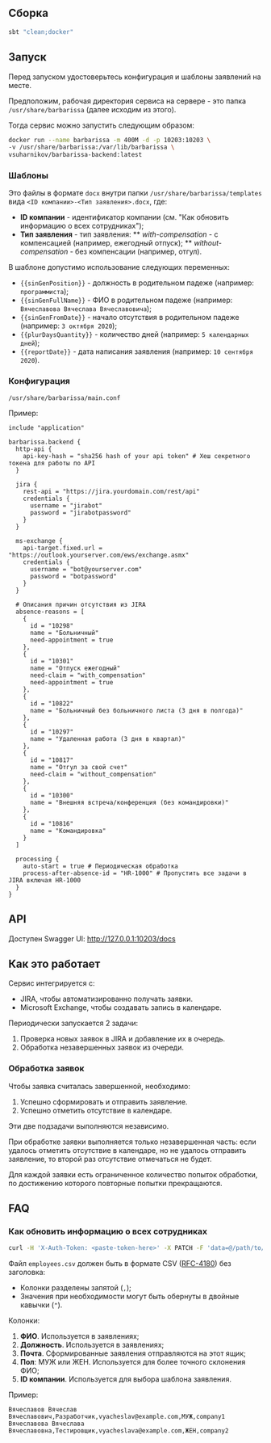 ## Сборка

```sh
sbt "clean;docker"
```

## Запуск

Перед запуском удостоверьтесь конфигурация и шаблоны заявлений на месте.

Предположим, рабочая директория сервиса на сервере - это папка `/usr/share/barbarissa` (далее исходим из этого). 

Тогда сервис можно запустить следующим образом:
```sh
docker run --name barbarissa -m 400M -d -p 10203:10203 \
-v /usr/share/barbarissa:/var/lib/barbarissa \
vsuharnikov/barbarissa-backend:latest
```

### Шаблоны

Это файлы в формате `docx` внутри папки `/usr/share/barbarissa/templates` вида `<ID компании>-<Тип заявления>.docx`, где:
* **ID компании** - идентификатор компании (см. "Как обновить информацию о всех сотрудниках");
* **Тип заявления** - тип заявления:
** _with-compensation_ - с компенсацией (например, ежегодный отпуск);
** _without-compensation_ - без компенсации (например, отгул).

В шаблоне допустимо использование следующих переменных:
* `{{sinGenPosition}}` - должность в родительном падеже (например: `программиста`);
* `{{sinGenFullName}}` - ФИО в родительном падеже (например: `Вячеславова Вячеслава Вячеславовича`);
* `{{sinGenFromDate}}` - начало отсутствия в родительном падеже (например: `3 октября 2020`);
* `{{plurDaysQuantity}}` - количество дней (например: `5 календарных дней`);
* `{{reportDate}}` - дата написания заявления (например: `10 сентября 2020`).

### Конфигурация
 
`/usr/share/barbarissa/main.conf`

Пример:
```hocon
include "application"

barbarissa.backend {
  http-api {
    api-key-hash = "sha256 hash of your api token" # Хеш секретного токена для работы по API
  }

  jira {
    rest-api = "https://jira.yourdomain.com/rest/api"
    credentials {
      username = "jirabot"
      password = "jirabotpassword"
    }
  }

  ms-exchange {
    api-target.fixed.url = "https://outlook.yourserver.com/ews/exchange.asmx"
    credentials {
      username = "bot@yourserver.com"
      password = "botpassword"
    }
  }

  # Описания причин отсутствия из JIRA
  absence-reasons = [
    {
      id = "10298"
      name = "Больничный"
      need-appointment = true
    },
    {
      id = "10301"
      name = "Отпуск ежегодный"
      need-claim = "with_compensation"
      need-appointment = true
    },
    {
      id = "10822"
      name = "Больничный без больничного листа (3 дня в полгода)"
    },
    {
      id = "10297"
      name = "Удаленная работа (3 дня в квартал)"
    },
    {
      id = "10817"
      name = "Отгул за свой счет"
      need-claim = "without_compensation"
    },
    {
      id = "10300"
      name = "Внешняя встреча/конференция (без командировки)"
    },
    {
      id = "10816"
      name = "Командировка"
    }
  ]

  processing {
    auto-start = true # Периодическая обработка
    process-after-absence-id = "HR-1000" # Пропустить все задачи в JIRA включая HR-1000 
  }
}
```

## API

Доступен Swagger UI: http://127.0.0.1:10203/docs

## Как это работает

Сервис интегрируется с:
* JIRA, чтобы автоматизированно получать заявки.
* Microsoft Exchange, чтобы создавать запись в календаре.

Периодически запускается 2 задачи:
1. Проверка новых заявок в JIRA и добавление их в очередь.
2. Обработка незавершенных заявок из очереди.

### Обработка заявок

Чтобы заявка считалась завершенной, необходимо:
1. Успешно сформировать и отправить заявление.
2. Успешно отметить отсутствие в календаре.

Эти две подзадачи выполняются независимо. 

При обработке заявки выполняется только незавершенная часть: если удалось отметить отсутствие в календаре, 
но не удалось отправить заявление, то второй раз отсутствие отмечаться не будет. 

Для каждой заявки есть ограниченное количество попыток обработки, по достижению которого повторные попытки прекращаются.

## FAQ
 
### Как обновить информацию о всех сотрудниках

```sh
curl -H 'X-Auth-Token: <paste-token-here>' -X PATCH -F 'data=@/path/to/employees.csv' http://127.0.0.1:10203/api/v0/employee
```

Файл `employees.csv` должен быть в формате CSV ([RFC-4180](https://tools.ietf.org/html/rfc4180)) без заголовка:
* Колонки разделены запятой (`,`);
* Значения при необходимости могут быть обернуты в двойные кавычки (`"`).

Колонки:
1. **ФИО**. Используется в заявлениях;
2. **Должность**. Используется в заявлениях;
3. **Почта**. Сформированные заявления отправляются на этот ящик;
4. **Пол**: МУЖ или ЖЕН. Используется для более точного склонения ФИО;
5. **ID компании**. Используется для выбора шаблона заявления. 

Пример:

```csv
Вячеславов Вячеслав Вячеславович,Разработчик,vyacheslav@example.com,МУЖ,company1
Вячеславова Вячеслава Вячеславовна,Тестировщик,vyacheslava@example.com,ЖЕН,company2
```
